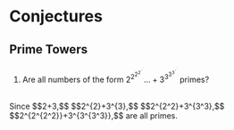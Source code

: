 # Conjectures

## Prime Towers
1. Are all numbers of the form $2^{2^{2^{2^{{\cdot}^{{\cdot}^{\cdot}}}}}}...+3^{3^{3^{3^{{\cdot}^{{\cdot}^{\cdot}}}}}}$ primes? 
<br/> 
Since 
$$2+3,$$ 
$$2^{2}+3^{3},$$ 
$$2^{2^2}+3^{3^3},$$ 
$$2^{2^{2^2}}+3^{3^{3^3}},$$
are all primes.
